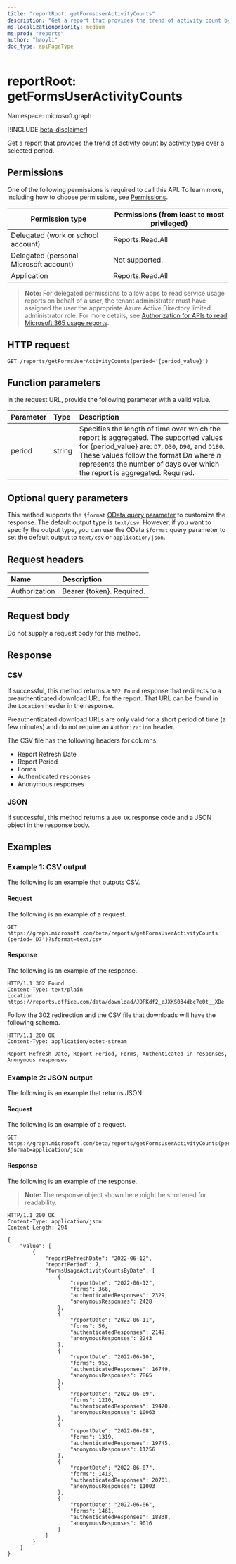 ```yaml
---
title: "reportRoot: getFormsUserActivityCounts"
description: "Get a report that provides the trend of activity count by activity type over a selected period."
ms.localizationpriority: medium
ms.prod: "reports"
author: "haoyli"
doc_type: apiPageType
---
```


# reportRoot: getFormsUserActivityCounts

Namespace: microsoft.graph

[!INCLUDE [beta-disclaimer](../../includes/beta-disclaimer.md)]

Get a report that provides the trend of activity count by activity type over a selected period.

## Permissions

One of the following permissions is required to call this API. To learn more, including how to choose permissions, see [Permissions](/graph/permissions-reference).

| Permission type                        | Permissions (from least to most privileged) |
| -------------------------------------- | ------------------------------------------- |
| Delegated (work or school account)     | Reports.Read.All                            |
| Delegated (personal Microsoft account) | Not supported.                              |
| Application                            | Reports.Read.All                            |

> **Note:** For delegated permissions to allow apps to read service usage reports on behalf of a user, the tenant administrator must have assigned the user the appropriate Azure Active Directory limited administrator role. For more details, see [Authorization for APIs to read Microsoft 365 usage reports](/graph/reportroot-authorization).

## HTTP request

<!-- { "blockType": "ignored" } --> 

```http
GET /reports/getFormsUserActivityCounts(period='{period_value}')
```

## Function parameters

In the request URL, provide the following parameter with a valid value.

| Parameter | Type   | Description                                                                                                                                                                                                                                                       |
| :-------- | :----- | :---------------------------------------------------------------------------------------------------------------------------------------------------------------------------------------------------------------------------------------------------------------- |
| period    | string | Specifies the length of time over which the report is aggregated. The supported values for {period_value} are: `D7`, `D30`, `D90`, and `D180`. These values follow the format D*n* where *n* represents the number of days over which the report is aggregated. Required. |

## Optional query parameters

This method supports the `$format` [OData query parameter](/graph/query-parameters) to customize the response. The default output type is `text/csv`. However, if you want to specify the output type, you can use the OData `$format` query parameter to set the default output to `text/csv` or `application/json`.

## Request headers

| Name          | Description               |
| :------------ | :------------------------ |
| Authorization | Bearer {token}. Required. |

## Request body

Do not supply a request body for this method.

## Response

### CSV

If successful, this method returns a `302 Found` response that redirects to a preauthenticated download URL for the report. That URL can be found in the `Location` header in the response.

Preauthenticated download URLs are only valid for a short period of time (a few minutes) and do not require an `Authorization` header.

The CSV file has the following headers for columns:

- Report Refresh Date
- Report Period
- Forms
- Authenticated responses
- Anonymous responses

### JSON

If successful, this method returns a `200 OK` response code and a JSON object in the response body.

## Examples

### Example 1: CSV output

The following is an example that outputs CSV.

#### Request

The following is an example of a request.

<!-- {
  "blockType": "ignored",
  "name": "reportroot_getformsuseractivitycounts_csv"
}-->
```http
GET https://graph.microsoft.com/beta/reports/getFormsUserActivityCounts
(period='D7')?$format=text/csv
```

#### Response

The following is an example of the response.

<!-- { "blockType": "response" } -->
```http
HTTP/1.1 302 Found
Content-Type: text/plain
Location: https://reports.office.com/data/download/JDFKdf2_eJXKS034dbc7e0t__XDe
```

Follow the 302 redirection and the CSV file that downloads will have the following schema.

<!-- {
  "blockType": "response",
  "truncated": true,
  "@odata.type": "stream"
} -->
```http
HTTP/1.1 200 OK
Content-Type: application/octet-stream

Report Refresh Date, Report Period, Forms, Authenticated in responses, Anonymous responses
```

### Example 2: JSON output

The following is an example that returns JSON.

#### Request

The following is an example of a request.

<!-- {
  "blockType": "ignored",
  "name": "reportroot_getformsuseractivitycounts_json"
}-->
```http
GET https://graph.microsoft.com/beta/reports/getFormsUserActivityCounts(period='D7')?$format=application/json
```

#### Response

The following is an example of the response.

> **Note:** The response object shown here might be shortened for readability.

<!-- {
  "blockType": "response",
  "truncated": true,
  "@odata.type": "stream"
} -->
```http
HTTP/1.1 200 OK
Content-Type: application/json
Content-Length: 294

{
    "value": [
        {
            "reportRefreshDate": "2022-06-12",
            "reportPeriod": 7,
            "formsUsageActivityCountsByDate": [
                {
                    "reportDate": "2022-06-12",
                    "forms": 366,
                    "authenticatedResponses": 2329,
                    "anonymousResponses": 2428
                },
                {
                    "reportDate": "2022-06-11",
                    "forms": 56,
                    "authenticatedResponses": 2149,
                    "anonymousResponses": 2243
                },
                {
                    "reportDate": "2022-06-10",
                    "forms": 953,
                    "authenticatedResponses": 16749,
                    "anonymousResponses": 7865
                },
                {
                    "reportDate": "2022-06-09",
                    "forms": 1210,
                    "authenticatedResponses": 19470,
                    "anonymousResponses": 10063
                },
                {
                    "reportDate": "2022-06-08",
                    "forms": 1319,
                    "authenticatedResponses": 19745,
                    "anonymousResponses": 11256
                },
                {
                    "reportDate": "2022-06-07",
                    "forms": 1413,
                    "authenticatedResponses": 20701,
                    "anonymousResponses": 11003
                },
                {
                    "reportDate": "2022-06-06",
                    "forms": 1461,
                    "authenticatedResponses": 18838,
                    "anonymousResponses": 9016
                }
            ]
        }
    ]
}
```
<!-- uuid: 8fcb5dbc-d5aa-4681-8e31-b001d5168d79 
2015-10-25 14:57:30 UTC -->
<!-- {
  "type": "#page.annotation",
  "description": "Example",
  "keywords": "",
  "section": "documentation",
  "tocPath": "",
  "suppressions": [
  ]
}-->
